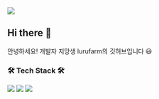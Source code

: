 <img src="https://capsule-render.vercel.app/api?type=waving&color=FFFF66&height=200&section=header&text=lurufarm&fontSize=90" />


## Hi there 👋

안녕하세요! 개발자 지망생 lurufarm의 깃허브입니다 😃

### 🛠 Tech Stack 🛠

<img src="https://img.shields.io/badge/C-A8B9CC?style=flat&logo=c&logoColor=white"/> <img src="https://img.shields.io/badge/C++-00599C?style=flat&logo=cplusplus&logoColor=white"/>
<img src="https://img.shields.io/badge/Unity-unity?style=flat&logo=unity&logoColor=white"/>
<!--
**lurufarm/lurufarm** is a ✨ _special_ ✨ repository because its `README.md` (this file) appears on your GitHub profile.

Here are some ideas to get you started:

- 🔭 I’m currently working on ...
- 🌱 I’m currently learning ...
- 👯 I’m looking to collaborate on ...
- 🤔 I’m looking for help with ...
- 💬 Ask me about ...
- 📫 How to reach me: ...
- 😄 Pronouns: ...
- ⚡ Fun fact: ...
-->

